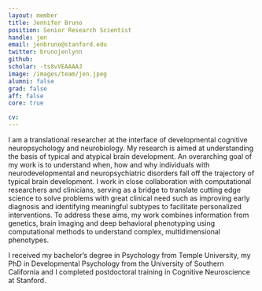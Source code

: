 ```yaml
---
layout: member
title: Jennifer Bruno
position: Senior Research Scientist
handle: jen
email: jenbruno@stanford.edu
twitter: brunojenlynn
github:
scholar: -ts8vVEAAAAJ
image: /images/team/jen.jpeg
alumni: false
grad: false
aff: false
core: true

cv:
---
```


I am a translational researcher at the interface of developmental cognitive neuropsychology and neurobiology. My research is aimed at understanding the basis of typical and atypical brain development. An overarching goal of my work is to understand when, how and why individuals with neurodevelopmental and neuropsychiatric disorders fall off the trajectory of typical brain development. I work in close collaboration with computational researchers and clinicians, serving as a bridge to translate cutting edge science to solve problems with great clinical need such as improving early diagnosis and identifying meaningful subtypes to facilitate personalized interventions. To address these aims, my work combines information from genetics, brain imaging and deep behavioral phenotyping using computational methods to understand complex, multidimensional phenotypes.

I received my bachelor’s degree in Psychology from Temple University, my PhD in Developmental Psychology from the University of Southern California and I completed postdoctoral training in Cognitive Neuroscience at Stanford.
